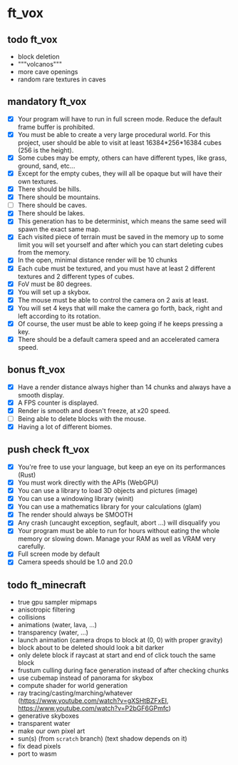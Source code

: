 # ft_vox

## todo ft_vox

- block deletion
- """volcanos"""
- more cave openings
- random rare textures in caves

## mandatory ft_vox

- [x] Your program will have to run in full screen mode. Reduce the default frame buffer is prohibited.
- [x] You must be able to create a very large procedural world. For this project, user should be able to visit at least 16384\*256\*16384 cubes (256 is the height).
- [x] Some cubes may be empty, others can have different types, like grass, ground, sand, etc...
- [x] Except for the empty cubes, they will all be opaque but will have their own textures.
- [x] There should be hills.
- [x] There should be mountains.
- [ ] There should be caves.
- [x] There should be lakes.
- [x] This generation has to be determinist, which means the same seed will spawn the exact same map.
- [x] Each visited piece of terrain must be saved in the memory up to some limit you will set yourself and after which you can start deleting cubes from the memory.
- [x] In the open, minimal distance render will be 10 chunks
- [x] Each cube must be textured, and you must have at least 2 different textures and 2 different types of cubes.
- [x] FoV must be 80 degrees.
- [x] You will set up a skybox.
- [x] The mouse must be able to control the camera on 2 axis at least.
- [x] You will set 4 keys that will make the camera go forth, back, right and left according to its rotation.
- [x] Of course, the user must be able to keep going if he keeps pressing a key.
- [x] There should be a default camera speed and an accelerated camera speed.

## bonus ft_vox

- [x] Have a render distance always higher than 14 chunks and always have a smooth display.
- [x] A FPS counter is displayed.
- [x] Render is smooth and doesn't freeze, at x20 speed.
- [ ] Being able to delete blocks with the mouse.
- [x] Having a lot of different biomes.

## push check ft_vox

- [x] You're free to use your language, but keep an eye on its performances (Rust)
- [x] You must work directly with the APIs (WebGPU)
- [x] You can use a library to load 3D objects and pictures (image)
- [x] You can use a windowing library (winit)
- [x] You can use a mathematics library for your calculations (glam)
- [x] The render should always be SMOOTH
- [x] Any crash (uncaught exception, segfault, abort ...) will disqualify you
- [x] Your program must be able to run for hours without eating the whole memory or slowing down. Manage your RAM as well as VRAM very carefully.
- [x] Full screen mode by default
- [x] Camera speeds should be 1.0 and 20.0

## todo ft_minecraft

- true gpu sampler mipmaps
- anisotropic filtering
- collisions
- animations (water, lava, ...)
- transparency (water, ...)
- launch animation (camera drops to block at (0, 0) with proper gravity)
- block about to be deleted should look a bit darker
- only delete block if raycast at start and end of click touch the same block 
- frustum culling during face generation instead of after checking chunks
- use cubemap instead of panorama for skybox
- compute shader for world generation
- ray tracing/casting/marching/whatever (https://www.youtube.com/watch?v=gXSHtBZFxEI, https://www.youtube.com/watch?v=P2bGF6GPmfc)
- generative skyboxes
- transparent water
- make our own pixel art
- sun(s) (from `scratch` branch) (text shadow depends on it)
- fix dead pixels
- port to wasm
